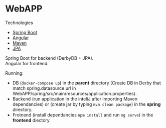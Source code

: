 # WebAPP

Technologies
* [Spring Boot](https://spring.io/projects/spring-boot) 
* [Angular](https://angular.io/)
* [Maven](https://maven.apache.org/)
* [JPA](https://mvnrepository.com/artifact/org.springframework.boot/spring-boot-starter-data-jpa)

Spring Boot for backend (DerbyDB + JPA). \
Angular for frontend.


Running: 
- DB (`docker-compose up`) in the **parent** directory (Create DB in Derby that match spring.datasource.url in WebAPP/spring/src/main/resources/application.properties).
- Backend (run application in the inteliJ after importing Maven dependancies) or (create jar by typing `mvn clean package`) in the **spring** directory.
- Frotnend (install dependancies `npm install` and run `ng serve`) in the **frontend** diectory. 